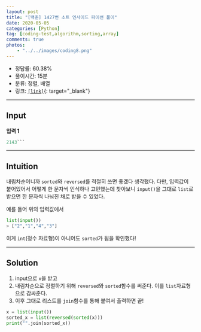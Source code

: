 ```yaml
---
layout: post
title: "[백준] 1427번 소트 인사이드 파이썬 풀이"
date: 2020-05-05
categories: [Python]
tag: [coding-test,algorithm,sorting,array]
comments: true
photos:
    - "../../images/coding8.png"
---
```


* 정답률: 60.38%
* 풀이시간: 15분
* 분류: 정렬, 배열
* 링크: [`[link]`](https://www.acmicpc.net/problem/1427){: target="_blank"}

----
## Input

**입력 1**

```python
2143```
```

---
## Intuition

내림차순이니까 `sorted`와 `reversed`를 적절히 쓰면 좋겠다 생각했다.
다만, 입력값이 붙어있어서 어떻게 한 문자씩 인식하나 고민했는데 찾아보니 `input()`을 그대로 `list`로 받으면 
한 문자씩 나눠진 채로 받을 수 있었다.

예를 들어 위의 입력값에서

~~~python
list(input())
> ["2","1","4","3"]
~~~

이게 `int`(정수 자료형)이 아니어도 `sorted`가 됨을 확인했다!


--- 
## Solution

1. input으로 `x`을 받고
2. 내림차순으로 정렬하기 위해 `reversed`와 `sorted`함수를 써준다. 이를 `list`자료형으로 감싸준다.
3. 이후 그대로 리스트를 `join`함수를 통해 붙여서 출력하면 끝!


~~~python
x = list(input())
sorted_x = list(reversed(sorted(x)))
print("".join(sorted_x))
~~~
